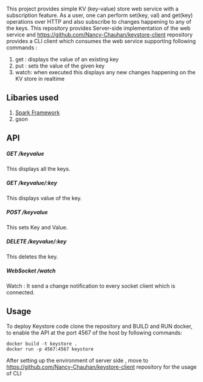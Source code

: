 This project provides simple KV (key-value) store web service with a subscription feature. 
As a user, one can perform set(key, val) and get(key) operations over HTTP and also subscribe to
changes happening to any of the keys. This repository provides Server-side implementation of the web 
service and https://github.com/Nancy-Chauhan/keystore-client repository provides a CLI client which consumes the web service
supporting following commands :
 
1) get <key>: displays the value of an existing key
2) put <key> <value>: sets the value of the given key
3) watch: when executed this displays any new changes happening on the KV store in realtime

## Libaries used

1) <a href="http://sparkjava.com/">Spark Framework</a>
2) gson

## API 

##### GET /keyvalue
This displays all the keys. 
##### GET /keyvalue/:key 
This displays value of the key.
##### POST /keyvalue
This sets Key and Value.
##### DELETE /keyvalue/:key
This deletes the key.
##### WebSocket /watch
Watch : It send a change notification to every socket client which is connected. 


## Usage

To deploy Keystore code clone the repository and BUILD and RUN docker, to enable the API at the port 4567 of the host by following commands:
```
docker build -t keystore .
docker run -p 4567:4567 keystore 
```
After setting up the environment of server side , move to https://github.com/Nancy-Chauhan/keystore-client repository for
the usage of CLI 
